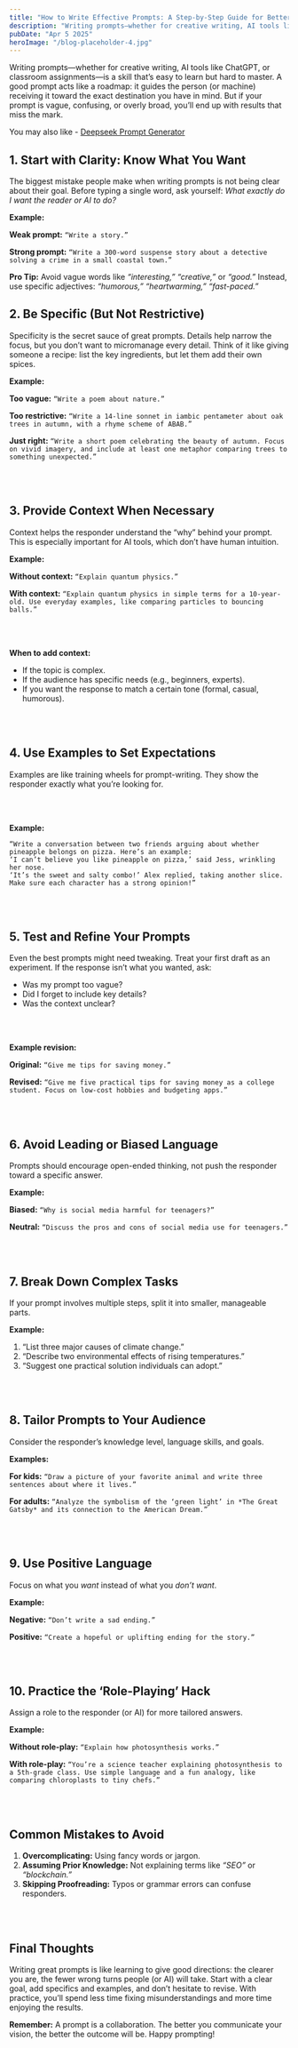 ```yaml
---
title: "How to Write Effective Prompts: A Step-by-Step Guide for Better Results"
description: "Writing prompts—whether for creative writing, AI tools like ChatGPT, or classroom assignments—is a skill that’s easy to learn but hard to master. A good prompt acts like a roadmap: it guides the person (or machine) receiving it toward the exact destination you have in mind. But if your prompt is vague, confusing, or overly broad, you’ll end up with results that miss the mark."
pubDate: "Apr 5 2025"
heroImage: "/blog-placeholder-4.jpg"
---
```


<p>Writing prompts—whether for creative writing, AI tools like ChatGPT, or classroom assignments—is a skill that’s easy to learn but hard to master. A good prompt acts like a roadmap: it guides the person (or machine) receiving it toward the exact destination you have in mind. But if your prompt is vague, confusing, or overly broad, you’ll end up with results that miss the mark.<p>

You may also like - <a href="https://deepseekpromptgenerator.com/">Deepseek Prompt Generator</a>

<h2>1. Start with Clarity: Know What You Want</h2>
<p>The biggest mistake people make when writing prompts is not being clear about their goal. Before typing a single word, ask yourself: <em>What exactly do I want the reader or AI to do?</em></p>
<p><strong>Example:</strong></p>   
    <p><strong>Weak prompt:</strong> <code>“Write a story.”</code></p>
    <p><strong>Strong prompt:</strong> <code>“Write a 300-word suspense story about a detective solving a crime in a small coastal town.”</code></p>
    <p><strong>Pro Tip:</strong> Avoid vague words like <em>“interesting,”</em> <em>“creative,”</em> or <em>“good.”</em> Instead, use specific adjectives: <em>“humorous,”</em> <em>“heartwarming,”</em> <em>“fast-paced.”</em></p>

 <h2>2. Be Specific (But Not Restrictive)</h2>
    <p>Specificity is the secret sauce of great prompts. Details help narrow the focus, but you don’t want to micromanage every detail. Think of it like giving someone a recipe: list the key ingredients, but let them add their own spices.</p>
    <p><strong>Example:</strong></p>
    <p><strong>Too vague:</strong> <code>“Write a poem about nature.”</code></p>
    <p><strong>Too restrictive:</strong> <code>“Write a 14-line sonnet in iambic pentameter about oak trees in autumn, with a rhyme scheme of ABAB.”</code></p>
    <p><strong>Just right:</strong> <code>“Write a short poem celebrating the beauty of autumn. Focus on vivid imagery, and include at least one metaphor comparing trees to something unexpected.”</code></p>
    <br></br>
    <h2>3. Provide Context When Necessary</h2>
    <p>Context helps the responder understand the “why” behind your prompt. This is especially important for AI tools, which don’t have human intuition.</p>
    <p><strong>Example:</strong></p>
    <p><strong>Without context:</strong> <code>“Explain quantum physics.”</code></p>
    <p><strong>With context:</strong> <code>“Explain quantum physics in simple terms for a 10-year-old. Use everyday examples, like comparing particles to bouncing balls.”</code></p>
    <br></br>
    <p><strong>When to add context:</strong></p>
    <ul>
        <li>If the topic is complex.</li>
        <li>If the audience has specific needs (e.g., beginners, experts).</li>
        <li>If you want the response to match a certain tone (formal, casual, humorous).</li>
    </ul>
<br></br>
    <h2>4. Use Examples to Set Expectations</h2>
    <p>Examples are like training wheels for prompt-writing. They show the responder exactly what you’re looking for.</p>
    <br></br>
    <p><strong>Example:</strong></p>
    <pre><code>“Write a conversation between two friends arguing about whether pineapple belongs on pizza. Here’s an example:
‘I can’t believe you like pineapple on pizza,’ said Jess, wrinkling her nose.
‘It’s the sweet and salty combo!’ Alex replied, taking another slice.
Make sure each character has a strong opinion!”</code></pre>
<br></br>
    <h2>5. Test and Refine Your Prompts</h2>
    <p>Even the best prompts might need tweaking. Treat your first draft as an experiment. If the response isn’t what you wanted, ask:</p>
    <ul>
        <li>Was my prompt too vague?</li>
        <li>Did I forget to include key details?</li>
        <li>Was the context unclear?</li>
    </ul>
    <br></br>
    <p><strong>Example revision:</strong></p>
    <p><strong>Original:</strong> <code>“Give me tips for saving money.”</code></p>
    <p><strong>Revised:</strong> <code>“Give me five practical tips for saving money as a college student. Focus on low-cost hobbies and budgeting apps.”</code></p>
<br></br>
    <h2>6. Avoid Leading or Biased Language</h2>
    <p>Prompts should encourage open-ended thinking, not push the responder toward a specific answer.</p>
    <p><strong>Example:</strong></p>
    <p><strong>Biased:</strong> <code>“Why is social media harmful for teenagers?”</code></p>
    <p><strong>Neutral:</strong> <code>“Discuss the pros and cons of social media use for teenagers.”</code></p>
<br></br>
    <h2>7. Break Down Complex Tasks</h2>
    <p>If your prompt involves multiple steps, split it into smaller, manageable parts.</p>
    <p><strong>Example:</strong></p>
    <ol>
        <li>“List three major causes of climate change.”</li>
        <li>“Describe two environmental effects of rising temperatures.”</li>
        <li>“Suggest one practical solution individuals can adopt.”</li>
    </ol>
<br></br>
    <h2>8. Tailor Prompts to Your Audience</h2>
    <p>Consider the responder’s knowledge level, language skills, and goals.</p>
    <p><strong>Examples:</strong></p>
    <p><strong>For kids:</strong> <code>“Draw a picture of your favorite animal and write three sentences about where it lives.”</code></p>
    <p><strong>For adults:</strong> <code>“Analyze the symbolism of the ‘green light’ in *The Great Gatsby* and its connection to the American Dream.”</code></p>
<br></br>
    <h2>9. Use Positive Language</h2>
    <p>Focus on what you <em>want</em> instead of what you <em>don’t want</em>.</p>
    <p><strong>Example:</strong></p>
    <p><strong>Negative:</strong> <code>“Don’t write a sad ending.”</code></p>
    <p><strong>Positive:</strong> <code>“Create a hopeful or uplifting ending for the story.”</code></p>
<br></br>
    <h2>10. Practice the ‘Role-Playing’ Hack</h2>
    <p>Assign a role to the responder (or AI) for more tailored answers.</p>
    <p><strong>Example:</strong></p>
    <p><strong>Without role-play:</strong> <code>“Explain how photosynthesis works.”</code></p>
    <p><strong>With role-play:</strong> <code>“You’re a science teacher explaining photosynthesis to a 5th-grade class. Use simple language and a fun analogy, like comparing chloroplasts to tiny chefs.”</code></p>
<br></br>
    <h2>Common Mistakes to Avoid</h2>
    <ol>
        <li><strong>Overcomplicating:</strong> Using fancy words or jargon.</li>
        <li><strong>Assuming Prior Knowledge:</strong> Not explaining terms like <em>“SEO”</em> or <em>“blockchain.”</em></li>
        <li><strong>Skipping Proofreading:</strong> Typos or grammar errors can confuse responders.</li>
    </ol>
<br></br>
    <h2>Final Thoughts</h2>
    <p>Writing great prompts is like learning to give good directions: the clearer you are, the fewer wrong turns people (or AI) will take. Start with a clear goal, add specifics and examples, and don’t hesitate to revise. With practice, you’ll spend less time fixing misunderstandings and more time enjoying the results.</p>
    <p><strong>Remember:</strong> A prompt is a collaboration. The better you communicate your vision, the better the outcome will be. Happy prompting!</p>
